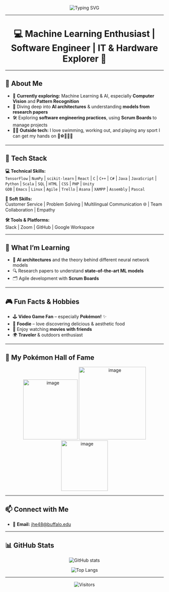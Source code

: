 <!-- Typing SVG Banner -->
<p align="center">
  <img src="https://readme-typing-svg.herokuapp.com?font=Fira+Code&size=30&duration=3000&pause=1000&color=00F7F7&center=true&vCenter=true&width=800&lines=👋+Hi%2C+I'm+Jacky!;Machine+Learning+Enthusiast;Software+Engineer+%7C+IT+Explorer;AI+%26+Computer+Vision+Learner;Gym+Rat+%7C+Traveler+%7C+Pok%C3%A9mon+Fan" alt="Typing SVG">
</p>

---

<h1 align="center">💻 Machine Learning Enthusiast | Software Engineer | IT & Hardware Explorer 🔧</h1>

---
## 🌟 About Me  

- 🔭 **Currently exploring:** Machine Learning & AI, especially **Computer Vision** and **Pattern Recognition**  
- 🧠 Diving deep into **AI architectures** & understanding **models from research papers**  
- 🛠 Exploring **software engineering practices**, using **Scrum Boards** to manage projects  
- 🏋️‍♂️ **Outside tech:** I love swimming, working out, and playing any sport I can get my hands on 🏀⚽🏐🏓🎾  

---

## 🧰 Tech Stack  

**💻 Technical Skills:**  
`TensorFlow` | `NumPy` | `scikit-learn` | `React` | `C` | `C++` | `C#` | `Java` | `JavaScript` | `Python` | `Scala` | `SQL` | `HTML` | `CSS` | `PHP` | `Unity`  
`GDB` | `Emacs` | `Linux` | `Agile` | `Trello` | `Asana` | `XAMPP` | `Assembly` | `Pascal`  

**🤝 Soft Skills:**  
Customer Service | Problem Solving | Multilingual Communication 🌐 | Team Collaboration | Empathy  

**🛠 Tools & Platforms:**  
Slack | Zoom | GitHub | Google Workspace  

---

## 🧠 What I’m Learning  

- 🤖 **AI architectures** and the theory behind different neural network models  
- 🔍 Research papers to understand **state-of-the-art ML models**  
- 🗂 Agile development with **Scrum Boards**  

---

## 🎮 Fun Facts & Hobbies  

- 🕹 **Video Game Fan** – especially **Pokémon!** ✨  
- 🍣 **Foodie** – love discovering delicious & aesthetic food  
- 🎥 Enjoy watching **movies with friends**  
- 🌍 **Traveler** & outdoors enthusiast  

---

## 🎨 My Pokémon Hall of Fame  

<p align="center">
  <img width="173" height="190" alt="image" src="https://github.com/user-attachments/assets/2ea0ff8e-b8fe-40bb-9741-e66cd6869165" />
  <img width="213" height="230" alt="image" src="https://github.com/user-attachments/assets/e009a353-e88c-4946-9b52-e454167a4146" />
  <img width="148" height="160" alt="image" src="https://github.com/user-attachments/assets/02be6805-91fa-44e6-8bb2-b0446ae05cb5" />
</p>

---

## 📫 Connect with Me  

- 📧 **Email:** [jhe48@buffalo.edu](mailto:jhe48@buffalo.edu)  

---

## 📊 GitHub Stats  

<p align="center">
  <img src="https://github-readme-stats.vercel.app/api?username=jhe48&show_icons=true&theme=tokyonight" alt="GitHub stats" />
</p>

<p align="center">
  <img src="https://github-readme-stats.vercel.app/api/top-langs/?username=jhe48&layout=compact&theme=tokyonight" alt="Top Langs" />
</p>

---

<p align="center">
  <img src="https://komarev.com/ghpvc/?username=jhe48&color=blue&style=flat-square&label=Visitors" alt="Visitors" />
</p>
